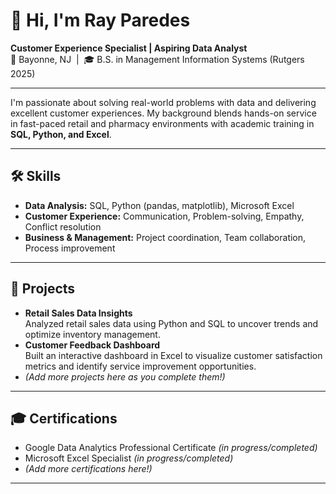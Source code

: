 # 👋 Hi, I'm Ray Paredes

**Customer Experience Specialist | Aspiring Data Analyst**  
📍 Bayonne, NJ &nbsp;|&nbsp; 🎓 B.S. in Management Information Systems (Rutgers 2025)

---

I'm passionate about solving real-world problems with data and delivering excellent customer experiences. My background blends hands-on service in fast-paced retail and pharmacy environments with academic training in **SQL, Python, and Excel**.

---

## 🛠 Skills

- **Data Analysis:** SQL, Python (pandas, matplotlib), Microsoft Excel
- **Customer Experience:** Communication, Problem-solving, Empathy, Conflict resolution
- **Business & Management:** Project coordination, Team collaboration, Process improvement

---

## 🚀 Projects

- **Retail Sales Data Insights**  
  Analyzed retail sales data using Python and SQL to uncover trends and optimize inventory management.
- **Customer Feedback Dashboard**  
  Built an interactive dashboard in Excel to visualize customer satisfaction metrics and identify service improvement opportunities.
- *(Add more projects here as you complete them!)*

---

## 🎓 Certifications

- Google Data Analytics Professional Certificate *(in progress/completed)*
- Microsoft Excel Specialist *(in progress/completed)*
- *(Add more certifications here!)*

---

<!--
**Ray-p939/Ray-p939** is a ✨ special ✨ repository because its `README.md` (this file) appears on your GitHub profile.
-->
